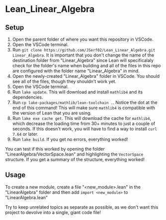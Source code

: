 # Lean_Linear_Algebra
## Setup
1. Open the parent folder of where you want this repository in VSCode.
2. Open the VSCode terminal.
3. Run `git clone https://github.com/JSerf02/Lean_Linear_Algebra.git Linear_Algebra`. It is important that you don't change the name of the destination folder from "Linear_Algebra" since Lean will specificalaly check for the folder's name when building and all of the files in this repo are configured with the folder name "Linear_Algebra" in mind.
4. Open the newly-created "Linear_Algebra" folder in VSCode. You should see all of the files, though they shouldn't work yet.
5. Open the VSCode terminal.
6. Run `lake update`. This will download and install `mathlib4` and its dependencies.
7. Run `cp lake-packages/mathlib/lean-toolchain .`. Notice the dot at the end of this command! This will make sure `mathlib4` is compatible with the version of Lean that you are using.
8. Run `lake exe cache get`. This will download the cache for `mathlib4`, which decrease the loading time from 30+ minutes to just a couple of seconds. If this doesn't work, you will have to find a way to install `curl 7.64` or later.
9. Run `lake build`. If you get no errors, everything worked!


You can test if this worked by opening the folder "LinearAlgebra/VectorSpace.lean" and highlighting the `VectorSpace` structure. If you get a summary of the structure, everything worked!

## Usage
To create a new module, create a file "<new_module>.lean" in the "LinearAlgebra" folder and then add `import <new_module>` to "LinearAlgebra.lean"

Try to keep unrelated topics as separate as possible, as we don't want this project to devolve into a single, giant code file!
